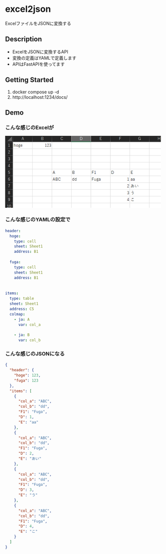 # excel2json

ExcelファイルをJSONに変換する

## Description

- ExcelをJSONに変換するAPI
- 変換の定義はYAMLで定義します
- APIはFastAPIを使ってます

## Getting Started

1. docker compose up -d
2. http://localhost:1234/docs/

## Demo

### こんな感じのExcelが

![Alt text](asset/image.png)

### こんな感じのYAMLの設定で

``` yaml
header:
  hoge:
    type: cell
    sheet: Sheet1
    address: B1

  fuga:
    type: cell
    sheet: Sheet1
    address: B1


items:
  type: table
  sheet: Sheet1
  address: C5
  colmap:
    - ja: A
      var: col_a

    - ja: B
      var: col_b
```

### こんな感じのJSONになる

``` json
{
  "header": {
    "hoge": 123,
    "fuga": 123
  },
  "items": [
    {
      "col_a": "ABC",
      "col_b": "dd",
      "F1": "Fuga",
      "D": 1,
      "E": "aa"
    },
    {
      "col_a": "ABC",
      "col_b": "dd",
      "F1": "Fuga",
      "D": 2,
      "E": "あい"
    },
    {
      "col_a": "ABC",
      "col_b": "dd",
      "F1": "Fuga",
      "D": 3,
      "E": "う"
    },
    {
      "col_a": "ABC",
      "col_b": "dd",
      "F1": "Fuga",
      "D": 4,
      "E": "こ"
    }
  ]
}

```